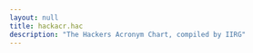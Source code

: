 ```yaml
---
layout: null
title: hackacr.hac
description: "The Hackers Acronym Chart, compiled by IIRG"
---
```

